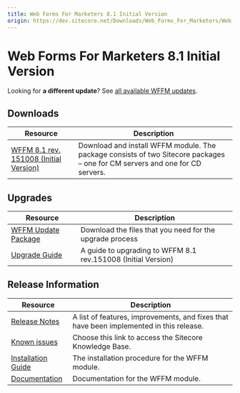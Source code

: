 ```yaml
---
title: Web Forms For Marketers 8.1 Initial Version
origin: https://dev.sitecore.net/Downloads/Web_Forms_For_Marketers/Web_Forms_For_Marketers_81/Web_Forms_For_Marketers_81_Initial_Version.aspx
---
```


# Web Forms For Marketers 8.1 Initial Version

  <Alert variant='warning' mb={4}>
    <AlertIcon />
    

Looking for **a different update**? See [all available WFFM updates](/downloads/Web_Forms_For_Marketers).


  </Alert>
  

## Downloads

 | Resource | Description |
 | --- | --- |
 | [WFFM 8.1 rev. 151008 (Initial Version)](https://sitecoredev.azureedge.net/~/media/D9956FB024804543A2FE72C4918D7E14.ashx?date=20151117T140525) | Download and install WFFM module. The package consists of two Sitecore packages – one for CM servers and one for CD servers. |

## Upgrades

 | Resource | Description |
 | --- | --- |
 | [WFFM Update Package](https://sitecoredev.azureedge.net/~/media/B7F9D353E96C45CE88CAE442C546ED34.ashx?date=20151117T140517) | Download the files that you need for the upgrade process |
 | [Upgrade Guide](https://sitecoredev.azureedge.net/~/media/346662440C5D4F0482EBE7E6413CFDB4.ashx?date=20170822T121144) | A guide to upgrading to WFFM 8.1 rev.151008 (Initial Version) |

## Release Information

 | Resource | Description |
 | --- | --- |
 | [Release Notes](https://dev.sitecore.net:443/downloads/Web%20Forms%20For%20Marketers/Web%20Forms%20For%20Marketers%2081/Web%20Forms%20For%20Marketers%2081%20Initial%20Version/Release%20Notes) | A list of features, improvements, and fixes that have been implemented in this release. |
 | [Known issues](https://kb.sitecore.net/articles/390090) | Choose this link to access the Sitecore Knowledge Base. |
 | [Installation Guide](https://sitecoredev.azureedge.net/~/media/7B2745E9AEFB4B9DA7F894540EE88738.ashx?date=20170824T092059) | The installation procedure for the WFFM module. |
 | [Documentation](https://doc.sitecore.com/developers/81/web-forms-for-marketers/en/index-en.html) | Documentation for the WFFM module. |